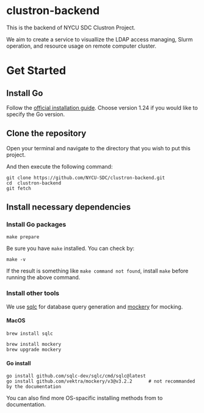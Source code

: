 # clustron-backend
This is the backend of NYCU SDC Clustron Project. 

We aim to create a service to visuallize the LDAP access managing, Slurm operation, and resource usage on remote computer cluster.

# Get Started
## Install Go
Follow the [official installation guide](https://go.dev/doc/install).
Choose version 1.24 if you would like to specify the Go version.

## Clone the repository
Open your terminal and navigate to the directory that you wish to put this project.

And then execute the following command: 
```
git clone https://github.com/NYCU-SDC/clustron-backend.git
cd  clustron-backend
git fetch
```

## Install necessary dependencies
### Install Go packages
```
make prepare
```
Be sure you have `make` installed. You can check by:
```
make -v
```
If the result is something like `make command not found`, install `make` before running the above command.

### Install other tools
We use [sqlc](https://sqlc.dev) for database query generation and [mockery](https://vektra.github.io/mockery/latest/) for mocking.

#### MacOS
```
brew install sqlc

brew install mockery
brew upgrade mockery
```
#### Go install 
```
go install github.com/sqlc-dev/sqlc/cmd/sqlc@latest
go install github.com/vektra/mockery/v3@v3.2.2      # not recommanded by the documentation
```

You can also find more OS-spacific installing methods from to documentation.
